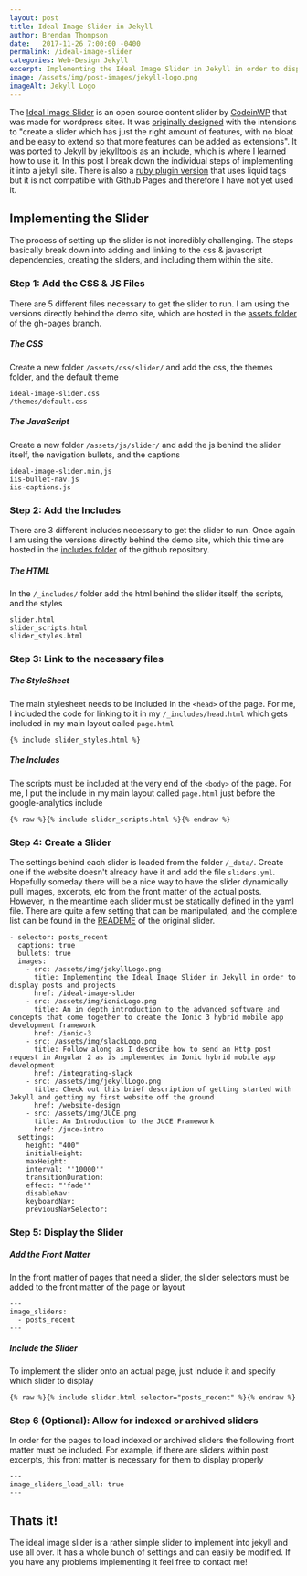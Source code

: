 ```yaml
---
layout: post
title: Ideal Image Slider in Jekyll
author: Brendan Thompson
date:   2017-11-26 7:00:00 -0400
permalink: /ideal-image-slider
categories: Web-Design Jekyll
excerpt: Implementing the Ideal Image Slider in Jekyll in order to display posts and projects
image: /assets/img/post-images/jekyll-logo.png
imageAlt: Jekyll Logo
---
```


The [Ideal Image Slider](https://jekylltools.github.io/jekyll-ideal-image-slider-include/examples/) is an open source content slider by [CodeinWP](https://github.com/Codeinwp) that was made for wordpress sites. It was [originally designed](https://github.com/Codeinwp/Ideal-Image-Slider-JS) with the intensions to "create a slider which has just the right amount of features, with no bloat and be easy to extend so that more features can be added as extensions". It was ported to Jekyll by [jekylltools](https://github.com/jekylltools) as an [include](https://github.com/jekylltools/jekyll-ideal-image-slider-include), which is where I learned how to use it. In this post I break down the individual steps of implementing it into a jekyll site. There is also a [ruby plugin version](https://github.com/jekylltools/jekyll-ideal-image-slider) that uses liquid tags but it is not compatible with Github Pages and therefore I have not yet used it.

## Implementing the Slider

The process of setting up the slider is not incredibly challenging. The steps basically break down into adding and linking to the css & javascript dependencies, creating the sliders, and including them within the site.

### Step 1: Add the CSS & JS Files

There are 5 different files necessary to get the slider to run. I am using the versions directly behind the demo site, which are hosted in the [assets folder](https://github.com/jekylltools/jekyll-ideal-image-slider-include/tree/gh-pages/assets) of the gh-pages branch.

##### The CSS

Create a new folder `/assets/css/slider/` and add the css, the themes folder, and the default theme

	ideal-image-slider.css
	/themes/default.css

##### The JavaScript

Create a new folder `/assets/js/slider/` and add the js behind the slider itself, the navigation bullets, and the captions

	ideal-image-slider.min,js
	iis-bullet-nav.js
	iis-captions.js

### Step 2: Add the Includes

There are 3 different includes necessary to get the slider to run. Once again I am using the versions directly behind the demo site, which this time are hosted in the [includes folder](https://github.com/jekylltools/jekyll-ideal-image-slider-include/tree/gh-pages/_includes) of the github repository.

##### The HTML

In the `/_includes/` folder add the html behind the slider itself, the scripts, and the styles

	slider.html
	slider_scripts.html
	slider_styles.html

### Step 3: Link to the necessary files

##### The StyleSheet

The main stylesheet needs to be included in the `<head>` of the page. For me, I included the code for linking to it in my `/_includes/head.html` which gets included in my main layout called `page.html`

	{% include slider_styles.html %}

##### The Includes

The scripts must be included at the very end of the `<body>` of the page. For me, I put the include in my main layout called `page.html` just before the google-analytics include

	{% raw %}{% include slider_scripts.html %}{% endraw %}

### Step 4: Create a Slider

The settings behind each slider is loaded from the folder `/_data/`. Create one if the website doesn't already have it and add the file `sliders.yml`. Hopefully someday there will be a nice way to have the slider dynamically pull images, excerpts, etc from the front matter of the actual posts. However, in the meantime each slider must be statically defined in the yaml file. There are quite a few setting that can be manipulated, and the complete list can be found in the [READEME](https://github.com/Codeinwp/Ideal-Image-Slider-JS/blob/master/README.md) of the original slider.

	- selector: posts_recent
	  captions: true
	  bullets: true
	  images:
	    - src: /assets/img/jekyllLogo.png
	      title: Implementing the Ideal Image Slider in Jekyll in order to display posts and projects
	      href: /ideal-image-slider
	    - src: /assets/img/ionicLogo.png
	      title: An in depth introduction to the advanced software and concepts that come together to create the Ionic 3 hybrid mobile app development framework
	      href: /ionic-3
	    - src: /assets/img/slackLogo.png
	      title: Follow along as I describe how to send an Http post request in Angular 2 as is implemented in Ionic hybrid mobile app development
	      href: /integrating-slack
	    - src: /assets/img/jekyllLogo.png
	      title: Check out this brief description of getting started with Jekyll and getting my first website off the ground
	      href: /website-design
	    - src: /assets/img/JUCE.png
	      title: An Introduction to the JUCE Framework
	      href: /juce-intro
	  settings:
	    height: "400"
	    initialHeight:
	    maxHeight:
	    interval: "'10000'"
	    transitionDuration:
	    effect: "'fade'"
	    disableNav:
	    keyboardNav:
	    previousNavSelector:

### Step 5: Display the Slider

##### Add the Front Matter

In the front matter of pages that need a slider, the slider selectors must be added to the front matter of the page or layout

	---
	image_sliders:
	  - posts_recent
	---

##### Include the Slider

To implement the slider onto an actual page, just include it and specify which slider to display

	{% raw %}{% include slider.html selector="posts_recent" %}{% endraw %}


### Step 6 (Optional): Allow for indexed or archived sliders

In order for the pages to load indexed or archived sliders the following front matter must be included. For example, if there are sliders within post excerpts, this front matter is necessary for them to display properly

	---
	image_sliders_load_all: true
	---

## Thats it!

The ideal image slider is a rather simple slider to implement into jekyll and use all over. It has a whole bunch of settings and can easily be modified. If you have any problems implementing it feel free to contact me!